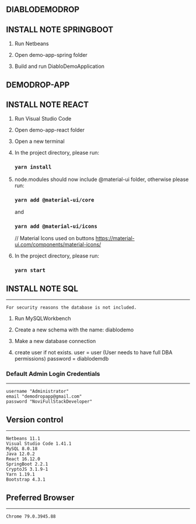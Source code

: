 

DIABLODEMODROP
--------------



## INSTALL NOTE SPRINGBOOT


1. 	Run Netbeans

2. 	Open demo-app-spring folder

3. 	Build and run DiabloDemoApplication




DEMODROP-APP
--------------


## INSTALL NOTE REACT


1. 	Run Visual Studio Code

2. 	Open demo-app-react folder

3. 	Open a new terminal

4. 	In the project directory, please run:

	### `yarn install`

5. 	node.modules should now include @material-ui folder, otherwise please run:

	### `yarn add @material-ui/core`

	and

	### `yarn add @material-ui/icons`

	// Material Icons used on buttons https://material-ui.com/components/material-icons/

6. 	In the project directory, please run:

	### `yarn start`

	


## INSTALL NOTE SQL
-------------------

	For security reasons the database is not included.


1. 	Run MySQLWorkbench

2.	Create a new schema with the name: diablodemo

3. 	Make a new database connection

4.	create user if not exists.
 	user = user (User needs to have full DBA permissions)
	password = diablodemdb




### Default Admin Login Credentials
-----------------------------------------

	username "Administrator"
	email "demodropapp@gmail.com"
	password "NoviFullStackDeveloper"



## Version control
-------------------

	Netbeans 11.1
	Visual Studio Code 1.41.1
	MySQL 8.0.18
	Java 12.0.2
	React 16.12.0
	SpringBoot 2.2.1
	CryptoJS 3.1.9-1
	Yarn 1.19.1
	Bootstrap 4.3.1



## Preferred Browser
---------------------

	Chrome 79.0.3945.88 

